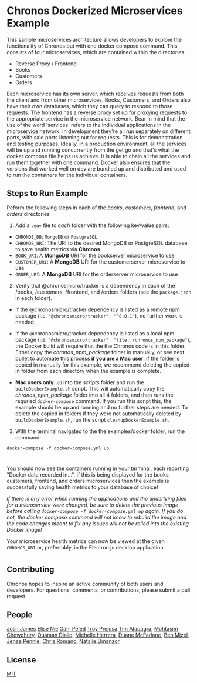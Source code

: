 # Chronos Dockerized Microservices Example

This sample microservices architecture allows developers to explore the functionality of Chronos but with one docker compose command. This consists of four microservices, which are contained within the directories:
- Reverse Proxy / Frontend
- Books
- Customers
- Orders

Each microservice has its own server, which receives requests from both the client and from other microservices. Books, Customers, and Orders also have their own databases, which they can query to respond to those requests.
The frontend has a reverse proxy set up for proxying requests to the appropriate service in the microservice network. Bear in mind that the use of the word 'services' refers to the individual applications in the microservice network. In development they're all run separately on different ports, with said ports listening out for requests. This is for demonstration and testing purposes. Ideally, in a production environment, all the services will be up and running concurrently from the get go and that's what the docker compose file helps us achieve. It is able to chain all the services and run them together with one command. Docker also ensures that the versions that worked well on dev are bundled up and distributed and used to run the containers for the individual containers.

## Steps to Run Example
Peform the following steps in each of the _books_, _customers_, _frontend_, and _orders_ directories

1. Add a `.env` file to *each* folder with the following key/value pairs:

- `CHRONOS_DB`: `MongoDB` or `PostgreSQL`
- `CHRONOS_URI`: The URI to the desired MongoDB or PostgreSQL database to save health metrics via **Chronos**
- `BOOK_URI`: A **MongoDB** URI for the bookserver microservice to use
- `CUSTOMER_URI`: A **MongoDB** URI for the customerserver microservice to use
- `ORDER_URI`:  A **MongoDB** URI for the orderserver microservice to use

2.  Verify that @chronosmicro/tracker is a dependency in each of the /books, /customers, /frontend, and /orders folders (see the `package.json` in each folder).

- If the @chronosmicro/tracker dependency is listed as a remote npm package (i.e. `"@chronosmicro/tracker": "^8.0.1"`), no further work is needed.

- If the @chronosmicro/tracker dependency is listed as a local npm package (i.e. `"@chronosmicro/tracker": "file:./chronos_npm_package"`), the Docker build will require that the the Chronos code is in this folder. Either copy the _chronos_npm_package_ folder in manually, or see next bullet to automate this process **if you are a Mac user**. If the folder is copied in manually for this example, we recommend deleting the copied in folder from each directory when the example is complete.

- **Mac users only:** `cd` into the _scripts_ folder and run the `buildDockerExample.sh` script. This will automatically copy the _chronos_npm_package_ folder into all 4 folders, and then runs the requried `docker-compose` command. If you run this script this, the example should be up and running and no further steps are needed. To delete the copied in folders if they were not automatically deleted by `buildDockerExample.sh`, run the script `cleanupDockerExample.sh`.

3. With the terminal navigated to the the examples/docker folder, run the command:
```
docker-compose -f docker-compose.yml up
```

#

You should now see the containers running in your terminal, each reporting "Docker data recorded in...". If this is being displayed for the books, customers, frontend, and orders microservices then the example is successfully saving health metrics to your database of choice!

*If there is any error when running the applications and the underlying files for a microservice were changed, be sure to delete the previous image before calling `docker-compose -f docker-compose.yml up` again. If you do not, the docker compose command will not know to rebuild the image and the code changes meant to fix any issues will not be rolled into the existing Docker image!*

Your microservice health metrics can now be viewed at the given `CHRONOS_URI` or, preferrably, in the Electron.js desktop application.

#

## Contributing
Chronos hopes to inspire an active community of both users and developers. For questions, comments, or contributions, please submit a pull request.

## People
[Josh James](https://github.com/joshjames289)
[Elise Nie](https://github.com/elisanie)
[Gahl Peled](https://github.com/GP3-RS)
[Troy Prejusa](https://github.com/tprejusa)
[Tim Atapagra](https://github.com/timpagra),
[Mohtasim Chowdhury](https://github.com/mohtasim317),
[Ousman Diallo](https://github.com/Dialloousman),
[Michelle Herrera](https://github.com/mesherrera),
[Duane McFarlane](https://github.com/Duane11003),
[Ben Mizel](https://github.com/ben-mizel),
[Jenae Pennie](https://github.com/jenaepen),
[Chris Romano](https://github.com/robicano22),
[Natalie Umanzor](https://github.com/nmczormick)

## License
[MIT](LICENSE)